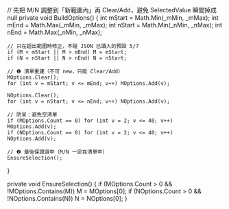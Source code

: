 // 先把 M/N 調整到「新範圍內」再 Clear/Add，避免 SelectedValue 瞬間掉成 null
private void BuildOptions()
{
    int mStart = Math.Min(_mMin, _mMax);
    int mEnd   = Math.Max(_mMin, _mMax);
    int nStart = Math.Min(_nMin, _nMax);
    int nEnd   = Math.Max(_nMin, _nMax);

    // 只在超出範圍時修正，不碰 JSON 已讀入的預設 5/7
    if (M < mStart || M > mEnd) M = mStart;
    if (N < nStart || N > nEnd) N = nStart;

    // ❶ 清單重建（不可 new，只能 Clear/Add）
    MOptions.Clear();
    for (int v = mStart; v <= mEnd; v++) MOptions.Add(v);

    NOptions.Clear();
    for (int v = nStart; v <= nEnd; v++) NOptions.Add(v);

    // 防呆：避免空清單
    if (MOptions.Count == 0) for (int v = 2; v <= 40; v++) MOptions.Add(v);
    if (NOptions.Count == 0) for (int v = 2; v <= 40; v++) NOptions.Add(v);

    // ❷ 最後保證選中（M/N 一定在清單中）
    EnsureSelection();
}

private void EnsureSelection()
{
    if (MOptions.Count > 0 && !MOptions.Contains(M)) M = MOptions[0];
    if (NOptions.Count > 0 && !NOptions.Contains(N)) N = NOptions[0];
}